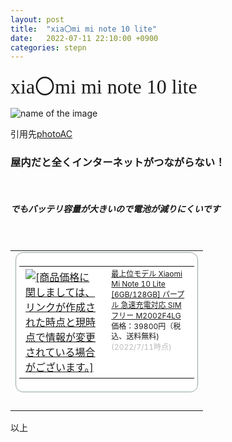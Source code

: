 ```yaml
---
layout: post
title:  "xia〇mi mi note 10 lite"
date:   2022-07-11 22:10:00 +0900
categories: stepn
---
```



<font size="6" face="ＭＳ ゴシック">xia〇mi mi note 10 lite</font>

![name of the image](https://se8move.github.io/blog/img/24007796_s.jpg)

引用先[photoAC](https://www.photo-ac.com/main/search?q=%E3%82%B9%E3%83%9E%E3%83%BC%E3%83%88%E3%83%95%E3%82%A9%E3%83%B3&srt=dlrank&qt=&pp=70&p=1&pt=B)



<h3>屋内だと全くインターネットがつながらない！</h3><br>

<h5>でもバッテリ容量が大きいので電池が減りにくいです</h5><br>

<table border="0" cellpadding="0" cellspacing="0"><tr><td><div style="border:1px solid #95a5a6;border-radius:.75rem;background-color:#FFFFFF;width:280px;margin:0px;padding:5px;text-align:center;overflow:hidden;"><table><tr><td style="width:128px"><a href="https://hb.afl.rakuten.co.jp/ichiba/2981de98.a65a8531.2981de99.451f89f5/?pc=https%3A%2F%2Fitem.rakuten.co.jp%2Fcomoknot%2Fm2002f4lg-pp%2F&link_type=picttext&ut=eyJwYWdlIjoiaXRlbSIsInR5cGUiOiJwaWN0dGV4dCIsInNpemUiOiIxMjh4MTI4IiwibmFtIjoxLCJuYW1wIjoicmlnaHQiLCJjb20iOjEsImNvbXAiOiJkb3duIiwicHJpY2UiOjEsImJvciI6MSwiY29sIjoxLCJiYnRuIjoxLCJwcm9kIjowLCJhbXAiOmZhbHNlfQ%3D%3D" target="_blank" rel="nofollow sponsored noopener" style="word-wrap:break-word;"  ><img src="https://hbb.afl.rakuten.co.jp/hgb/2981de98.a65a8531.2981de99.451f89f5/?me_id=1397583&item_id=10000071&pc=https%3A%2F%2Fthumbnail.image.rakuten.co.jp%2F%400_mall%2Fcomoknot%2Fcabinet%2Fitem%2Fcomoknot%2Fimgrc0106196813.jpg%3F_ex%3D128x128&s=128x128&t=picttext" border="0" style="margin:2px" alt="[商品価格に関しましては、リンクが作成された時点と現時点で情報が変更されている場合がございます。]" title="[商品価格に関しましては、リンクが作成された時点と現時点で情報が変更されている場合がございます。]"></a></td><td style="vertical-align:top;width:136px;"><p style="font-size:12px;line-height:1.4em;text-align:left;margin:0px;padding:2px 6px;word-wrap:break-word"><a href="https://hb.afl.rakuten.co.jp/ichiba/2981de98.a65a8531.2981de99.451f89f5/?pc=https%3A%2F%2Fitem.rakuten.co.jp%2Fcomoknot%2Fm2002f4lg-pp%2F&link_type=picttext&ut=eyJwYWdlIjoiaXRlbSIsInR5cGUiOiJwaWN0dGV4dCIsInNpemUiOiIxMjh4MTI4IiwibmFtIjoxLCJuYW1wIjoicmlnaHQiLCJjb20iOjEsImNvbXAiOiJkb3duIiwicHJpY2UiOjEsImJvciI6MSwiY29sIjoxLCJiYnRuIjoxLCJwcm9kIjowLCJhbXAiOmZhbHNlfQ%3D%3D" target="_blank" rel="nofollow sponsored noopener" style="word-wrap:break-word;"  >最上位モデル Xiaomi Mi Note 10 Lite [6GB/128GB] パープル 急速充電対応 SIMフリー M2002F4LG</a><br><span >価格：39800円（税込、送料無料)</span> <span style="color:#BBB">(2022/7/11時点)</span></p></td></tr></table></div><br><p style="color:#000000;font-size:12px;line-height:1.4em;margin:5px;word-wrap:break-word"></p></td></tr></table>

以上  


